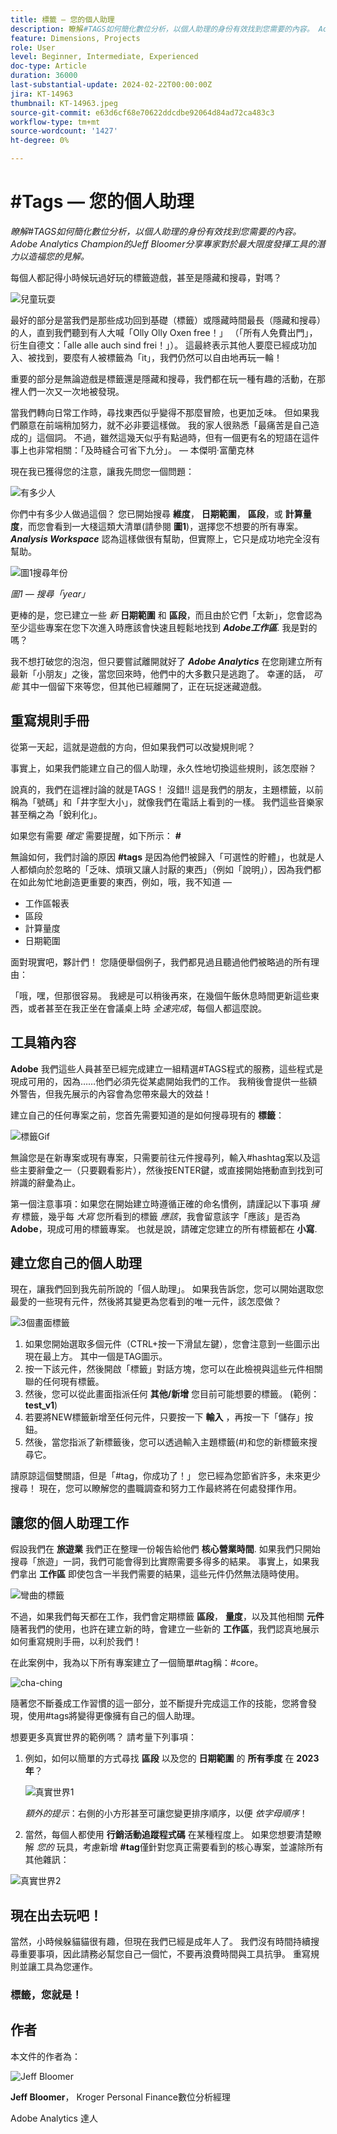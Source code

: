 ```yaml
---
title: 標籤 — 您的個人助理
description: 瞭解#TAGS如何簡化數位分析，以個人助理的身份有效找到您需要的內容。 Adobe Analytics Champion的Jeff Bloomer分享專家對於最大限度發揮工具的潛力以造福您的見解。
feature: Dimensions, Projects
role: User
level: Beginner, Intermediate, Experienced
doc-type: Article
duration: 36000
last-substantial-update: 2024-02-22T00:00:00Z
jira: KT-14963
thumbnail: KT-14963.jpeg
source-git-commit: e63d6cf68e70622ddcdbe92064d84ad72ca483c3
workflow-type: tm+mt
source-wordcount: '1427'
ht-degree: 0%

---
```



# #Tags — 您的個人助理

_瞭解#TAGS如何簡化數位分析，以個人助理的身份有效找到您需要的內容。 Adobe Analytics Champion的Jeff Bloomer分享專家對於最大限度發揮工具的潛力以造福您的見解。_

每個人都記得小時候玩過好玩的標籤遊戲，甚至是隱藏和搜尋，對嗎？

![兒童玩耍](assets/kids-playing2.jpeg)

最好的部分是當我們是那些成功回到基礎（標籤）或隱藏時間最長（隱藏和搜尋）的人，直到我們聽到有人大喊「Olly Olly Oxen free！」 （「所有人免費出門」，衍生自德文：「alle alle auch sind frei！」）。  這最終表示其他人要麼已經成功加入、被找到，要麼有人被標籤為「it」，我們仍然可以自由地再玩一輪！

重要的部分是無論遊戲是標籤還是隱藏和搜尋，我們都在玩一種有趣的活動，在那裡人們一次又一次地被發現。

當我們轉向日常工作時，尋找東西似乎變得不那麼冒險，也更加乏味。 但如果我們願意在前端稍加努力，就不必非要這樣做。  我的家人很熟悉「最痛苦是自己造成的」這個詞。 不過，雖然這幾天似乎有點過時，但有一個更有名的短語在這件事上也非常相關：「及時縫合可省下九分」。  — 本傑明·富蘭克林

現在我已獲得您的注意，讓我先問您一個問題：


![有多少人](assets/how-many-of-you.jpg)

你們中有多少人做過這個？  您已開始搜尋 **維度**， **日期範圍**， **區段**，或 **計算量度**，而您會看到一大棧這類大清單(請參閱 **圖1**)，選擇您不想要的所有專案。  ***Analysis Workspace*** 認為這樣做很有幫助，但實際上，它只是成功地完全沒有幫助。

![圖1搜尋年份](assets/tags-example-year.jpg)

*圖1 — 搜尋「year」*

更棒的是，您已建立一些 *新* **日期範圍** 和 **區段**，而且由於它們「太新」，您會認為至少這些專案在您下次進入時應該會快速且輕鬆地找到 ***Adobe工作區***. 我是對的嗎？

我不想打破您的泡泡，但只要嘗試離開就好了 ***Adobe Analytics*** 在您剛建立所有最新「小朋友」之後，當您回來時，他們中的大多數只是逃跑了。  幸運的話， *可能* 其中一個留下來等您，但其他已經離開了，正在玩捉迷藏遊戲。

## 重寫規則手冊

從第一天起，這就是遊戲的方向，但如果我們可以改變規則呢？

事實上，如果我們能建立自己的個人助理，永久性地切換這些規則，該怎麼辦？

說真的，我們在這裡討論的就是TAGS！  沒錯!!  這是我們的朋友，主題標籤，以前稱為「號碼」和「井字型大小」，就像我們在電話上看到的一樣。  我們這些音樂家甚至稱之為「銳利化」。

如果您有需要 *確定* 需要提醒，如下所示： **#**

無論如何，我們討論的原因 **#tags** 是因為他們被歸入「可選性的貯體」，也就是人人都傾向於忽略的「乏味、煩瑣又讓人討厭的東西」（例如「說明」），因為我們都在如此匆忙地創造更重要的東西，例如，哦，我不知道 — 

- 工作區報表
- 區段
- 計算量度
- 日期範圍

面對現實吧，夥計們！  您隨便舉個例子，我們都見過且聽過他們被略過的所有理由：

「哦，嘿，但那很容易。  我總是可以稍後再來，在幾個午飯休息時間更新這些東西，或者甚至在我正坐在會議桌上時 *全速完成*，每個人都這麼說。

## 工具箱內容

**Adobe** 我們這些人員甚至已經完成建立一組精選#TAGS程式的服務，這些程式是現成可用的，因為……他們必須先從某處開始我們的工作。  我稍後會提供一些額外警告，但我先展示的內容會為您帶來最大的效益！

建立自己的任何專案之前，您首先需要知道的是如何搜尋現有的 **標籤**：

![標籤Gif](assets/tags-gif.gif)

無論您是在新專案或現有專案，只需要前往元件搜尋列，輸入#hashtag案以及這些主要辭彙之一（只要觀看影片），然後按ENTER鍵，或直接開始捲動直到找到可辨識的辭彙為止。

第一個注意事項：如果您在開始建立時遵循正確的命名慣例，請謹記以下事項 *擁有* 標籤，幾乎每 *大寫* 您所看到的標籤 *應該*，我會留意該字「應該」是否為 **Adobe**，現成可用的標籤專案。  也就是說，請確定您建立的所有標籤都在 **小寫**.

## 建立您自己的個人助理

現在，讓我們回到我先前所說的「個人助理」。  如果我告訴您，您可以開始選取您最愛的一些現有元件，然後將其變更為您看到的唯一元件，該怎麼做？

![3個畫面標籤](assets/3-screens-tags.jpg)


1. 如果您開始選取多個元件（CTRL+按一下滑鼠左鍵），您會注意到一些圖示出現在最上方。  其中一個是TAG圖示。
1. 按一下該元件，然後開啟「標籤」對話方塊，您可以在此檢視與這些元件相關聯的任何現有標籤。
1. 然後，您可以從此畫面指派任何 **其他/新增** 您目前可能想要的標籤。  (範例： **test\_v1**)
1. 若要將NEW標籤新增至任何元件，只要按一下 **輸入** ，再按一下「儲存」按鈕。
1. 然後，當您指派了新標籤後，您可以透過輸入主題標籤(#)和您的新標籤來搜尋它。

請原諒這個雙關語，但是「#tag，你成功了！」  您已經為您節省許多，未來更少搜尋！  現在，您可以瞭解您的盡職調查和努力工作最終將在何處發揮作用。

## 讓您的個人助理工作

假設我們在 **旅遊業** 我們正在整理一份報告給他們 **核心營業時間**.  如果我們只開始搜尋「旅遊」一詞，我們可能會得到比實際需要多得多的結果。  事實上，如果我們拿出 **工作區** 即使包含一半我們需要的結果，這些元件仍然無法隨時使用。

![彎曲的標籤](assets/tags-example-travel.jpg)

不過，如果我們每天都在工作，我們會定期標籤 **區段**， **量度**，以及其他相關 **元件** 隨著我們的使用，也許在建立新的時，會建立一些新的 **工作區**，我們認真地展示如何重寫規則手冊，以利於我們！

在此案例中，我為以下所有專案建立了一個簡單#tag稱：#core。

![cha-ching](assets/cha-ching.png)

隨著您不斷養成工作習慣的這一部分，並不斷提升完成這工作的技能，您將會發現，使用#tags將變得更像擁有自己的個人助理。

想要更多真實世界的範例嗎？ 請考量下列事項：

1. 例如，如何以簡單的方式尋找 **區段** 以及您的 **日期範圍** 的 **所有季度** 在 **2023年**？

   ![真實世界1](assets/real-world-1.png)

   *額外的提示*：右側的小方形甚至可讓您變更排序順序，以便 *依字母順序*！


1. 當然，每個人都使用 **行銷活動追蹤程式碼** 在某種程度上。  如果您想要清楚瞭解 *您的* 玩具，考慮新增 **#tag**&#x200B;僅針對您真正需要看到的核心專案，並濾除所有其他雜訊：

![真實世界2](assets/real-world-2.png)

## 現在出去玩吧！

當然，小時候躲貓貓很有趣，但現在我們已經是成年人了。  我們沒有時間持續搜尋重要事項，因此請務必幫您自己一個忙，不要再浪費時間與工具抗爭。  重寫規則並讓工具為您運作。

### 標籤，您就是！


## 作者

本文件的作者為：

![Jeff Bloomer](assets/jeff-bloomer.png)

**Jeff Bloomer**， Kroger Personal Finance數位分析經理

Adobe Analytics 達人







